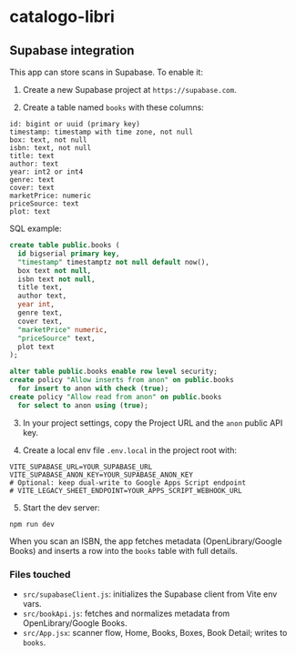 # catalogo-libri

## Supabase integration

This app can store scans in Supabase. To enable it:

1) Create a new Supabase project at `https://supabase.com`.

2) Create a table named `books` with these columns:

```
id: bigint or uuid (primary key)
timestamp: timestamp with time zone, not null
box: text, not null
isbn: text, not null
title: text
author: text
year: int2 or int4
genre: text
cover: text
marketPrice: numeric
priceSource: text
plot: text
```

SQL example:

```sql
create table public.books (
  id bigserial primary key,
  "timestamp" timestamptz not null default now(),
  box text not null,
  isbn text not null,
  title text,
  author text,
  year int,
  genre text,
  cover text,
  "marketPrice" numeric,
  "priceSource" text,
  plot text
);

alter table public.books enable row level security;
create policy "Allow inserts from anon" on public.books
  for insert to anon with check (true);
create policy "Allow read from anon" on public.books
  for select to anon using (true);
```

3) In your project settings, copy the Project URL and the `anon` public API key.

4) Create a local env file `.env.local` in the project root with:

```
VITE_SUPABASE_URL=YOUR_SUPABASE_URL
VITE_SUPABASE_ANON_KEY=YOUR_SUPABASE_ANON_KEY
# Optional: keep dual-write to Google Apps Script endpoint
# VITE_LEGACY_SHEET_ENDPOINT=YOUR_APPS_SCRIPT_WEBHOOK_URL
```

5) Start the dev server:

```
npm run dev
```

When you scan an ISBN, the app fetches metadata (OpenLibrary/Google Books) and inserts a row into the `books` table with full details.

### Files touched
- `src/supabaseClient.js`: initializes the Supabase client from Vite env vars.
- `src/bookApi.js`: fetches and normalizes metadata from OpenLibrary/Google Books.
- `src/App.jsx`: scanner flow, Home, Books, Boxes, Book Detail; writes to `books`.